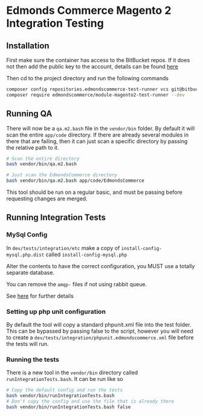 # Edmonds Commerce Magento 2 Integration Testing

## Installation

First make sure the container has access to the BitBucket repos. If it does not then add the public key to the
account, details can be found [here](https://confluence.atlassian.com/bitbucket/set-up-an-ssh-key-728138079.html)

Then cd to the project directory and run the following commands

```bash
composer config repositories.edmondscommerce-test-runner vcs git@bitbucket.org:edmondscommerce/edmondscommerce-magento2-testing.git
composer require edmondscommerce/module-magento2-test-runner --dev
```

## Running QA

There will now be a `qa.m2.bash` file in the `vendor/bin` folder. By default it will scan the entire `app/code`
directory. If there are already several modules in there that are failing, then it can just scan a specific
directory by passing the relative path to it.

```bash
# Scan the entire directory
bash vendor/bin/qa.m2.bash

# Just scan the EdmondsCommerce directory
bash vendor/bin/qa.m2.bash app/code/EdmondsCommerce
```

This tool should be run on a regular basic, and must be passing before requesting changes are merged.

## Running Integration Tests

### MySql Config

In `dev/tests/integration/etc` make a copy of `install-config-mysql.php.dist` called `install-config-mysql.php`

Alter the contents to have the correct configuration, you MUST use a totally separate database.

You can remove the `amqp-` files if not using rabbit queue.

See [here](https://devdocs.magento.com/guides/v2.3/test/integration/integration_test_execution.html#setup) for further details

### Setting up php unit configuration

By default the tool will copy a standard phpunit.xml file into the test folder. This can be bypassed by passing
false to the script, however you will need to create a `dev/tests/integration/phpunit.edmondscommerce.xml` file
before the tests will run.

### Running the tests

There is a new tool in the `vendor/bin` directory called `runIntegrationTests.bash`. It can be run like so

```bash
# Copy the default config and run the tests
bash vendor/bin/runIntegrationTests.bash
# Don't copy the config and use the file that is already there
bash vendor/bin/runIntegrationTests.bash false
```

